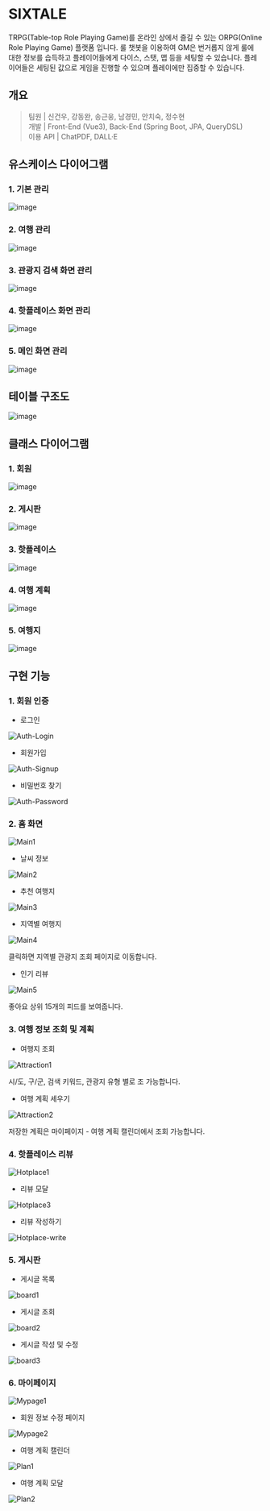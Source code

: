 # SIXTALE
TRPG(Table-top Role Playing Game)를 온라인 상에서 즐길 수 있는 ORPG(Online Role Playing Game) 플랫폼 입니다. 룰 챗봇을 이용하여 GM은 번거롭지 않게 룰에 대한 정보를 습득하고 플레이어들에게 다이스, 스탯, 맵 등을 세팅할 수 있습니다. 플레이어들은 세팅된 값으로 게임을 진행할 수 있으며 플레이에만 집중할 수 있습니다.

## 개요
> 팀원 | 신건우, 강동완, 송근웅, 남경민, 안치숙, 정수현<br>
> 개발 | Front-End (Vue3), Back-End (Spring Boot, JPA, QueryDSL)<br>
> 이용 API | ChatPDF, DALL·E

## 유스케이스 다이어그램

### 1. 기본 관리
![image](https://github.com/SSAFYJJANG/TravelNoTrouble/assets/108526743/a09dcb27-fb96-45f4-b9d8-3ed429a3a196)

### 2. 여행 관리
![image](https://github.com/SSAFYJJANG/TravelNoTrouble/assets/108526743/0eb9a567-92e9-4660-8616-f10a4d057a77)

### 3. 관광지 검색 화면 관리
![image](https://github.com/SSAFYJJANG/TravelNoTrouble/assets/108526743/85f1f4ff-c4e6-45c5-bc3c-8e151caae3dd)

### 4. 핫플레이스 화면 관리
![image](https://github.com/SSAFYJJANG/TravelNoTrouble/assets/108526743/cf2e5387-d018-4c5a-8d27-33e59ce2f1da)

### 5. 메인 화면 관리
![image](https://github.com/SSAFYJJANG/TravelNoTrouble/assets/108526743/4dc8982a-1eb6-41f8-a0ca-24ea53dcb465)

## 테이블 구조도

![image](https://github.com/SSAFYJJANG/TravelNoTrouble/assets/108526743/51a0e120-d69d-4e84-b183-b7c499e4da27)

## 클래스 다이어그램

### 1. 회원
![image](https://github.com/SSAFYJJANG/TravelNoTrouble/assets/108526743/4867a81c-e852-4764-baa2-267c5bb0d4c4)

### 2. 게시판
![image](https://github.com/SSAFYJJANG/TravelNoTrouble/assets/108526743/971ae166-70e9-47fa-b9cc-c659964e562b)

### 3. 핫플레이스
![image](https://github.com/SSAFYJJANG/TravelNoTrouble/assets/108526743/2baa1ca8-4509-447c-9ce8-f476de14f324)

### 4. 여행 계획
![image](https://github.com/SSAFYJJANG/TravelNoTrouble/assets/108526743/578dd06a-7f44-44b5-a698-d5c1a9ce68de)

### 5. 여행지
![image](https://github.com/SSAFYJJANG/TravelNoTrouble/assets/108526743/3851a4cb-2fae-46a2-841c-042ecbfdd5e2)

## 구현 기능

### 1. 회원 인증

* 로그인
  
![Auth-Login](https://github.com/SSAFYJJANG/TravelNoTrouble/assets/108526743/8e270626-9946-4150-b507-421e49c29265)


* 회원가입
  
![Auth-Signup](https://github.com/SSAFYJJANG/TravelNoTrouble/assets/108526743/c5f874b2-788b-4168-83c4-db2cca8ff168)


* 비밀번호 찾기
  
![Auth-Password](https://github.com/SSAFYJJANG/TravelNoTrouble/assets/108526743/01babb18-bdac-4d28-a8d2-1c40f4e01b9b)


### 2. 홈 화면

![Main1](https://github.com/SSAFYJJANG/TravelNoTrouble/assets/108526743/1e5e4b64-8c9b-4cea-adbf-5ee4b6e21fbf)


* 날씨 정보

![Main2](https://github.com/SSAFYJJANG/TravelNoTrouble/assets/108526743/ddff32d5-e3f3-4505-a950-6d9e2584ae3a)


* 추천 여행지

![Main3](https://github.com/SSAFYJJANG/TravelNoTrouble/assets/108526743/54a2b0b3-4a42-4235-9660-7a5036d8d5af)


* 지역별 여행지

![Main4](https://github.com/SSAFYJJANG/TravelNoTrouble/assets/108526743/a9e950c1-32ea-4272-b2f4-3821ff289486)

클릭하면 지역별 관광지 조회 페이지로 이동합니다.


* 인기 리뷰

![Main5](https://github.com/SSAFYJJANG/TravelNoTrouble/assets/108526743/4ee08048-8ebd-4fb8-a836-cf85371fec0d)

좋아요 상위 15개의 피드를 보여줍니다.


### 3. 여행 정보 조회 및 계획

* 여행지 조회

![Attraction1](https://github.com/SSAFYJJANG/TravelNoTrouble/assets/108526743/95a5193e-c623-4516-a768-5a8351eef00e)

시/도, 구/군, 검색 키워드, 관광지 유형 별로 조 가능합니다.


* 여행 계획 세우기

![Attraction2](https://github.com/SSAFYJJANG/TravelNoTrouble/assets/108526743/9c7c2d92-e6ee-4a13-a26b-283dd43d387b)

저장한 계획은 마이페이지 - 여행 계획 캘린더에서 조회 가능합니다.


### 4. 핫플레이스 리뷰

![Hotplace1](https://github.com/SSAFYJJANG/TravelNoTrouble/assets/108526743/b2ce842e-5356-4152-a00d-0e1a35d9aa6e)


* 리뷰 모달

![Hotplace3](https://github.com/SSAFYJJANG/TravelNoTrouble/assets/108526743/215a93e0-1082-4ae1-bf01-f78290398c8e)


* 리뷰 작성하기

![Hotplace-write](https://github.com/SSAFYJJANG/TravelNoTrouble/assets/108526743/4bf5d30a-881d-4a45-a7e2-1d4eaf299400)


### 5. 게시판

* 게시글 목록

![board1](https://github.com/SSAFYJJANG/TravelNoTrouble/assets/108526743/ab837d6f-2f5d-40e4-b3a5-89b19af43c2f)


* 게시글 조회

![board2](https://github.com/SSAFYJJANG/TravelNoTrouble/assets/108526743/50e1a965-509e-4977-babe-8d925dede23c)


* 게시글 작성 및 수정

![board3](https://github.com/SSAFYJJANG/TravelNoTrouble/assets/108526743/0ef919d3-aada-460e-aa7c-dd5fdfdfcbe6)


### 6. 마이페이지

![Mypage1](https://github.com/SSAFYJJANG/TravelNoTrouble/assets/108526743/8acd356d-3495-44d4-b7a1-db5097db33dc)


* 회원 정보 수정 페이지

![Mypage2](https://github.com/SSAFYJJANG/TravelNoTrouble/assets/108526743/588562da-1869-437f-942c-1b8bc4617e03)


* 여행 계획 캘린더

![Plan1](https://github.com/SSAFYJJANG/TravelNoTrouble/assets/108526743/99454827-a2d6-4c86-9d5d-54dab29589c4)


* 여행 계획 모달

![Plan2](https://github.com/SSAFYJJANG/TravelNoTrouble/assets/108526743/654e3f0f-2b1f-40d8-a84d-c577511196a6)

